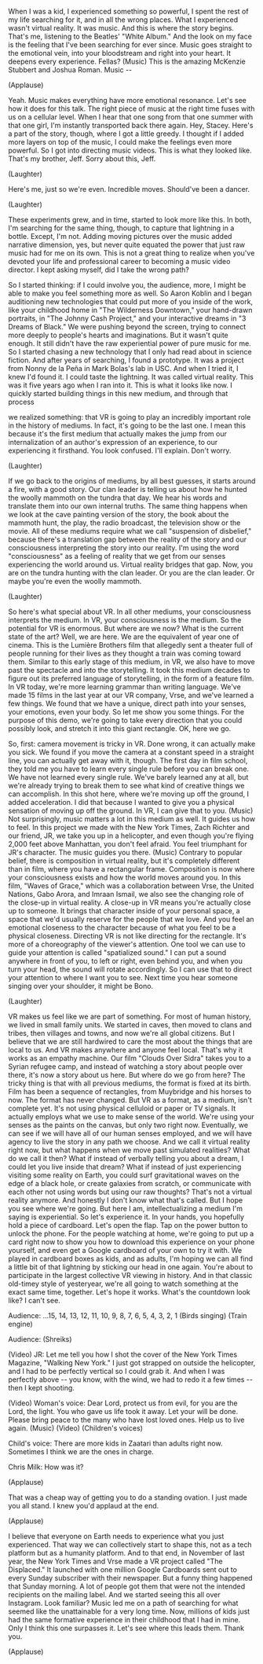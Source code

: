 
When I was a kid,
I experienced something so powerful,
I spent the rest of my life
searching for it,
and in all the wrong places.
What I experienced wasn&#39;t virtual reality.
It was music.
And this is where the story begins.
That&#39;s me,
listening to the Beatles&#39; &quot;White Album.&quot;
And the look on my face is the feeling
that I&#39;ve been searching for ever since.
Music goes straight to the emotional vein,
into your bloodstream
and right into your heart.
It deepens every experience.
Fellas?
(Music)
This is the amazing McKenzie Stubbert
and Joshua Roman.
Music --

(Applause)

Yeah.
Music makes everything
have more emotional resonance.
Let&#39;s see how it does for this talk.
The right piece of music
at the right time fuses with us
on a cellular level.
When I hear that one song
from that one summer
with that one girl,
I&#39;m instantly transported
back there again.
Hey, Stacey.
Here&#39;s a part of the story, though,
where I got a little greedy.
I thought if I added more layers
on top of the music,
I could make the feelings
even more powerful.
So I got into directing music videos.
This is what they looked like.
That&#39;s my brother, Jeff.
Sorry about this, Jeff.

(Laughter)

Here&#39;s me, just so we&#39;re even.
Incredible moves.
Should&#39;ve been a dancer.

(Laughter)

These experiments grew,
and in time, started
to look more like this.
In both, I&#39;m searching
for the same thing, though,
to capture that lightning in a bottle.
Except, I&#39;m not.
Adding moving pictures over the music
added narrative dimension, yes,
but never quite equated the power
that just raw music had for me on its own.
This is not a great thing to realize
when you&#39;ve devoted your life
and professional career
to becoming a music video director.
I kept asking myself,
did I take the wrong path?

So I started thinking: if I could
involve you, the audience, more,
I might be able to make you
feel something more as well.
So Aaron Koblin and I began
auditioning new technologies
that could put more of you
inside of the work,
like your childhood home
in &quot;The Wilderness Downtown,&quot;
your hand-drawn portraits,
in &quot;The Johnny Cash Project,&quot;
and your interactive dreams
in &quot;3 Dreams of Black.&quot;
We were pushing beyond the screen,
trying to connect more deeply
to people&#39;s hearts and imaginations.
But it wasn&#39;t quite enough.
It still didn&#39;t have the raw
experiential power of pure music for me.
So I started chasing a new technology
that I only had read about
in science fiction.
And after years of searching,
I found a prototype.
It was a project from Nonny de la Peña
in Mark Bolas&#39;s lab in USC.
And when I tried it, I knew I&#39;d found it.
I could taste the lightning.
It was called virtual reality.
This was it five years ago
when I ran into it.
This is what it looks like now.
I quickly started building things
in this new medium,
and through that process

we realized something:
that VR is going to play
an incredibly important role
in the history of mediums.
In fact, it&#39;s going to be the last one.
I mean this because it&#39;s the first medium
that actually makes the jump
from our internalization
of an author&#39;s expression
of an experience,
to our experiencing it firsthand.
You look confused.
I&#39;ll explain. Don&#39;t worry.

(Laughter)

If we go back to the origins of mediums,
by all best guesses,
it starts around a fire,
with a good story.
Our clan leader is telling us
about how he hunted the woolly mammoth
on the tundra that day.
We hear his words
and translate them
into our own internal truths.
The same thing happens
when we look at the cave painting
version of the story,
the book about the mammoth hunt,
the play,
the radio broadcast,
the television show
or the movie.
All of these mediums require
what we call &quot;suspension of disbelief,&quot;
because there&#39;s a translation gap
between the reality of the story
and our consciousness
interpreting the story
into our reality.
I&#39;m using the word &quot;consciousness&quot;
as a feeling of reality that we get
from our senses experiencing
the world around us.
Virtual reality bridges that gap.
Now, you are on the tundra
hunting with the clan leader.
Or you are the clan leader.
Or maybe you&#39;re even the woolly mammoth.

(Laughter)

So here&#39;s what special about VR.
In all other mediums,
your consciousness interprets the medium.
In VR, your consciousness is the medium.
So the potential for VR is enormous.
But where are we now?
What is the current state of the art?
Well,
we are here.
We are the equivalent
of year one of cinema.
This is the Lumière Brothers film
that allegedly sent a theater full
of people running for their lives
as they thought a train
was coming toward them.
Similar to this early stage
of this medium,
in VR, we also have to move
past the spectacle
and into the storytelling.
It took this medium decades
to figure out its preferred
language of storytelling,
in the form of a feature film.
In VR today, we&#39;re more learning grammar
than writing language.
We&#39;ve made 15 films in the last year
at our VR company, Vrse,
and we&#39;ve learned a few things.
We found that we have a unique,
direct path into your senses,
your emotions, even your body.
So let me show you some things.
For the purpose of this demo,
we&#39;re going to take every direction
that you could possibly look,
and stretch it into this giant rectangle.
OK, here we go.

So, first: camera movement
is tricky in VR.
Done wrong, it can actually make you sick.
We found if you move the camera
at a constant speed in a straight line,
you can actually get away with it, though.
The first day in film school,
they told me you have to learn
every single rule
before you can break one.
We have not learned every single rule.
We&#39;ve barely learned any at all,
but we&#39;re already trying to break them
to see what kind of creative things
we can accomplish.
In this shot here, where we&#39;re moving up
off the ground, I added acceleration.
I did that because I wanted
to give you a physical sensation
of moving up off the ground.
In VR, I can give that to you.
(Music)
Not surprisingly, music matters a lot
in this medium as well.
It guides us how to feel.
In this project we made
with the New York Times, Zach Richter
and our friend, JR,
we take you up in a helicopter,
and even though you&#39;re flying
2,000 feet above Manhattan,
you don&#39;t feel afraid.
You feel triumphant for JR&#39;s character.
The music guides you there.
(Music)
Contrary to popular belief,
there is composition in virtual reality,
but it&#39;s completely
different than in film,
where you have a rectangular frame.
Composition is now
where your consciousness exists
and how the world moves around you.
In this film, &quot;Waves of Grace,&quot;
which was a collaboration between Vrse,
the United Nations, Gabo Arora,
and Imraan Ismail,
we also see the changing role
of the close-up in virtual reality.
A close-up in VR means
you&#39;re actually close up to someone.
It brings that character inside
of your personal space,
a space that we&#39;d usually reserve
for the people that we love.
And you feel an emotional
closeness to the character
because of what you feel
to be a physical closeness.
Directing VR is not like
directing for the rectangle.
It&#39;s more of a choreography
of the viewer&#39;s attention.
One tool we can use
to guide your attention
is called &quot;spatialized sound.&quot;
I can put a sound anywhere
in front of you, to left or right,
even behind you,
and when you turn your head,
the sound will rotate accordingly.
So I can use that to direct your attention
to where I want you to see.
Next time you hear someone
singing over your shoulder,
it might be Bono.

(Laughter)

VR makes us feel
like we are part of something.
For most of human history,
we lived in small family units.
We started in caves,
then moved to clans and tribes,
then villages and towns,
and now we&#39;re all global citizens.
But I believe that we are still
hardwired to care the most
about the things that are local to us.
And VR makes anywhere
and anyone feel local.
That&#39;s why it works as an empathy machine.
Our film &quot;Clouds Over Sidra&quot;
takes you to a Syrian refugee camp,
and instead of watching a story
about people over there,
it&#39;s now a story about us here.
But where do we go from here?
The tricky thing is that
with all previous mediums,
the format is fixed at its birth.
Film has been a sequence of rectangles,
from Muybridge and his horses to now.
The format has never changed.
But VR as a format, as a medium,
isn&#39;t complete yet.
It&#39;s not using physical celluloid
or paper or TV signals.
It actually employs what we use
to make sense of the world.
We&#39;re using your senses
as the paints on the canvas,
but only two right now.
Eventually, we can see if we will have
all of our human senses employed,
and we will have agency to live
the story in any path we choose.
And we call it virtual reality right now,
but what happens when we move
past simulated realities?
What do we call it then?
What if instead of verbally
telling you about a dream,
I could let you live inside that dream?
What if instead of just experiencing
visiting some reality on Earth,
you could surf gravitational waves
on the edge of a black hole,
or create galaxies from scratch,
or communicate with each other
not using words
but using our raw thoughts?
That&#39;s not a virtual reality anymore.
And honestly I don&#39;t know
what that&#39;s called.
But I hope you see where we&#39;re going.
But here I am, intellectualizing
a medium I&#39;m saying is experiential.
So let&#39;s experience it.
In your hands, you hopefully hold
a piece of cardboard.
Let&#39;s open the flap.
Tap on the power button
to unlock the phone.
For the people watching at home,
we&#39;re going to put up a card right now
to show you how to download
this experience on your phone yourself,
and even get a Google cardboard
of your own to try it with.
We played in cardboard boxes as kids,
and as adults, I&#39;m hoping we can all find
a little bit of that lightning
by sticking our head in one again.
You&#39;re about to participate
in the largest collective
VR viewing in history.
And in that classic old-timey
style of yesteryear,
we&#39;re all going to watch something
at the exact same time, together.
Let&#39;s hope it works.
What&#39;s the countdown
look like? I can&#39;t see.

Audience: ...15, 14, 13, 12, 11, 10, 9,
8, 7, 6, 5, 4, 3, 2, 1
(Birds singing)
(Train engine)

Audience: (Shreiks)

(Video) JR: Let me tell you
how I shot the cover
of the New York Times Magazine,
&quot;Walking New York.&quot;
I just got strapped on
outside the helicopter,
and I had to be perfectly
vertical so I could grab it.
And when I was perfectly above --
you know, with the wind,
we had to redo it a few times --
then I kept shooting.

(Video) Woman&#39;s voice: Dear Lord,
protect us from evil,
for you are the Lord,
the light.
You who gave us life took it away.
Let your will be done.
Please bring peace to the many
who have lost loved ones.
Help us to live again.
(Music)
(Video) (Children&#39;s voices)

Child&#39;s voice: There are more kids
in Zaatari than adults right now.
Sometimes I think
we are the ones in charge.

Chris Milk: How was it?

(Applause)

That was a cheap way of getting you
to do a standing ovation.
I just made you all stand.
I knew you&#39;d applaud at the end.

(Applause)

I believe that everyone on Earth
needs to experience
what you just experienced.
That way we can collectively
start to shape this,
not as a tech platform
but as a humanity platform.
And to that end, in November of last year,
the New York Times and Vrse made
a VR project called &quot;The Displaced.&quot;
It launched with one million
Google Cardboards
sent out to every Sunday subscriber
with their newspaper.
But a funny thing happened
that Sunday morning.
A lot of people got them
that were not the intended recipients
on the mailing label.
And we started seeing this
all over Instagram.
Look familiar?
Music led me on a path
of searching for what seemed
like the unattainable
for a very long time.
Now, millions of kids just had
the same formative experience
in their childhood
that I had in mine.
Only I think this one
surpasses it.
Let&#39;s see
where this
leads them.
Thank you.

(Applause)

